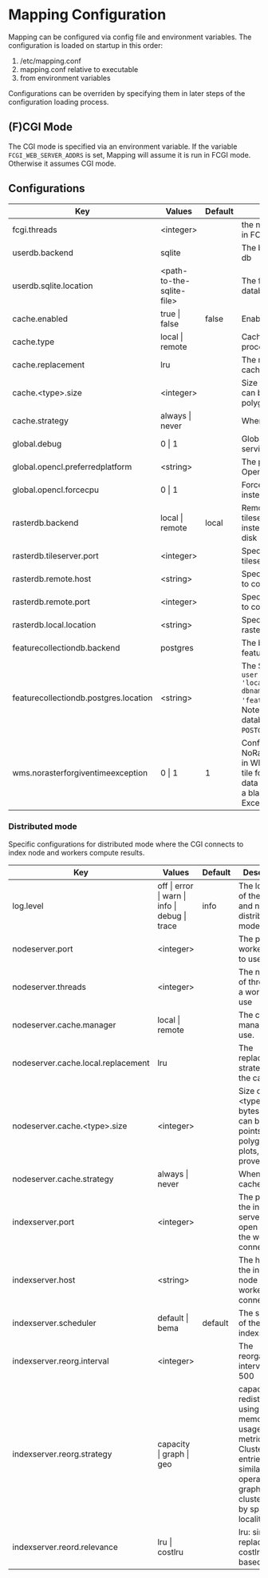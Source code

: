 # Mapping Configuration
Mapping can be configured via config file and environment variables. The configuration is loaded on startup in this order:
1. /etc/mapping.conf
2. mapping.conf relative to executable
3. from environment variables

Configurations can be overriden by specifying them in later steps of the configuration loading process.

## (F)CGI Mode
The CGI mode is specified via an environment variable. If the variable `FCGI_WEB_SERVER_ADDRS` is set, Mapping will assume it is run in FCGI mode. Otherwise it assumes CGI mode.


## Configurations
| Key        | Values           | Default | Description  |
| ------------- |-------------| -----| ----- |
| fcgi.threads      | \<integer\> | |the number of threads to spawn in FCGI mode |
| userdb.backend      | sqlite      | |   The backend to use for the user db |
| userdb.sqlite.location | \<path-to-the-sqlite-file\> || The file path where the sqlite database is stored |
| cache.enabled | true \| false     | false |Enable/Disable cache |
| cache.type | local \| remote | |Cache either inside (F)CGI process or use remote cache |
| cache.replacement | lru | |The replacement strategy of the cache |
| cache.\<type\>.size | \<integer\> | |Size of \<type\> in bytes. \<type\> can be raster, points, lines, polygons, plots, provenance |
| cache.strategy | always \| never | |When to cache |
| global.debug | 0 \| 1 | |Global debug flag e.g. used in services |
| global.opencl.preferredplatform | \<string\> | |The preferred platform for OpenCL |
| global.opencl.forcecpu | 0 \| 1 | |Force OpenCL to use the CPU instead of GPU |
| rasterdb.backend | local \| remote | local | Remote specifies to use a tileserver to fetch raster tiles instead of loading them from disk |
| rasterdb.tileserver.port | \<integer\> | | Specify the port for starting the tileserver. |
| rasterdb.remote.host | \<string\> | | Specify the host of the tileserver to connect to. |
| rasterdb.remote.port | \<integer\> | | Specify the port of the tileserver to connect to. |
| rasterdb.local.location | \<string\> | | Specify the location for the *local* rasterdb to use for storing data. |
| featurecollectiondb.backend | postgres | | The backend for the featurecollectiondb |
| featurecollectiondb.postgres.location | \<string\> || The SQL connection string e.g. `user = 'user' host = 'localhost' password = 'pass' dbname = 'featurecollectiondb_test'`. Note that the corresponding database needs to have the `POSTGIS` extension installed |
| wms.norasterforgiventimeexception | 0 \| 1 | 1 | Configures the handling of NoRasterForGivenTimeException in WMS. If set to 0, a requested tile for a raster where there is no data for the given time results in a blank tile. If it is set to 1, the Exception is thrown.

### Distributed mode
Specific configurations for distributed mode where the CGI connects to index node and workers compute results.

| Key        | Values           | Default | Description  |
| ------------- |-------------| -----| ----- |
| log.level | off \| error \| warn \| info \| debug \| trace | info | The log level of the index and nodes in distributed mode. |
| nodeserver.port | \<integer\> | | The port for a worker node to use |
| nodeserver.threads | \<integer\> | | The number of threads for a worker to use |
| nodeserver.cache.manager | local \| remote | | The cache manager to use.
| nodeserver.cache.local.replacement | lru | |The replacement strategy of the cache |
| nodeserver.cache.\<type\>.size | \<integer\> | |Size of \<type\> in bytes. \<type\> can be raster, points, lines, polygons, plots, provenance |
| nodeserver.cache.strategy | always \| never | |When to cache |
| indexserver.port |\<integer\> || The port for the index server to open and for the workers to connect to |
| indexserver.host | \<string\> || The host of the index node for the workers to connect to. |
| indexserver.scheduler | default \| bema | default | The scheduler of the indexserver |
| indexserver.reorg.interval | \<integer\> | | The reorganization interval e.g. 500 |
| indexserver.reorg.strategy | capacity \| graph \| geo | |  capacity: redistribute using memory-usage as metric, graph: Cluster entries by similar operator-graphs, cluster entries by spatial locality |
| indexserver.reord.relevance | lru \| costlru | | lru: simple lru replacement, costlru: cost-based lru
 

